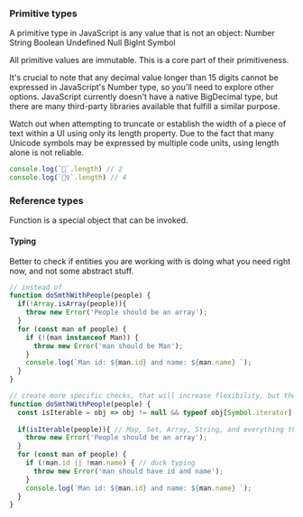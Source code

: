 ### Primitive types
A primitive type in JavaScript is any value that is not an object:
Number
String
Boolean
Undefined
Null
BigInt
Symbol

All primitive values are immutable. This is a core part of their primitiveness.

It's crucial to note that any decimal value longer than 15 digits cannot be expressed in JavaScript's Number type,
so you'll need to explore other options. JavaScript currently doesn't have a native BigDecimal type, but there are
many third-party libraries available that fulfill a similar purpose.

Watch out when attempting to truncate or establish the width of a piece of text within a UI using only its length
property. Due to the fact that many Unicode symbols may be expressed by multiple code units, using length alone
is not reliable.
```js
console.log(`🥳`.length) // 2
console.log(`👯‍♀`.length) // 4
```

### Reference types
Function is a special object that can be invoked.

#### Typing
Better to check if entities you are working with is doing what you need right now, and not some abstract stuff.
```js
// instead of
function doSmthWithPeople(people) {
  if(!Array.isArray(people)){
    throw new Error('People should be an array');
  }
  for (const man of people) {
    if (!(man instanceof Man)) {
      throw new Error('man should be Man');
    }
    console.log(`Man id: ${man.id} and name: ${man.name} `);
  }
}

// create more specific checks, that will increase flexibility, but there is a limit ofcourse, be careful. 
function doSmthWithPeople(people) {
  const isIterable = obj => obj != null && typeof obj[Symbol.iterator] === 'function';
  
  if(isIterable(people)){ // Map, Set, Array, String, and everything that implements [Symbol.iterator] correctly is iterable
    throw new Error('People should be an array');
  }
  for (const man of people) {
    if (!man.id || !man.name) { // duck typing
      throw new Error('man should have id and name');
    }
    console.log(`Man id: ${man.id} and name: ${man.name} `);
  }
}
```
